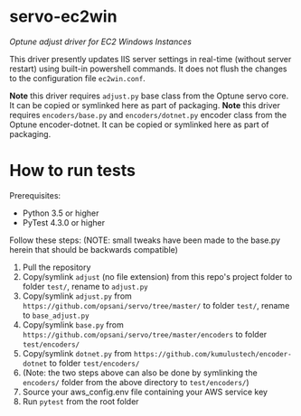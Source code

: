 # servo-ec2win
_Optune adjust driver for EC2 Windows Instances_

This driver presently updates IIS server settings in real-time (without server restart) using built-in powershell commands. It does not flush the changes to the configuration file `ec2win.conf`.

__Note__ this driver requires `adjust.py` base class from the Optune servo core. It can be copied or symlinked here as part of packaging.
__Note__ this driver requires `encoders/base.py` and `encoders/dotnet.py` encoder class from the Optune encoder-dotnet. It can be copied or symlinked here as part of packaging.

<!--
## Installation
1. Referring to `config.yaml.example` create file `config.yaml` in driver's folder. It will contain settings you'd want to make adjustable on your Windows Server instance.
1. Referring to `aws_config.env.example` create file `aws_config.env` in driver's folder. It will contain the driver's access key (if only for testing purposes)
1. TODO
-->

# How to run tests
Prerequisites:
* Python 3.5 or higher
* PyTest 4.3.0 or higher

Follow these steps: (NOTE: small tweaks have been made to the base.py herein that should be backwards compatible)
1. Pull the repository
1. Copy/symlink `adjust` (no file extension) from this repo's project folder to folder `test/`, rename to `adjust.py`
1. Copy/symlink `adjust.py` from `https://github.com/opsani/servo/tree/master/` to folder `test/`, rename to `base_adjust.py`
1. Copy/symlink `base.py` from `https://github.com/opsani/servo/tree/master/encoders` to folder `test/encoders/`
1. Copy/symlink `dotnet.py` from `https://github.com/kumulustech/encoder-dotnet` to folder `test/encoders/`
1. (Note: the two steps above can also be done by symlinking the `encoders/` folder from the above directory to `test/encoders/`)
1. Source your aws_config.env file containing your AWS service key
1. Run `pytest` from the root folder